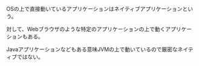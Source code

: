 OSの上で直接動いているアプリケーションはネイティブアプリケーションという。

対して、Webブラウザのような特定のアプリケーションの上で動くアプリケーションもある。

Javaアプリケーションなどもある意味JVMの上で動いているので厳密なネイティブではない。
